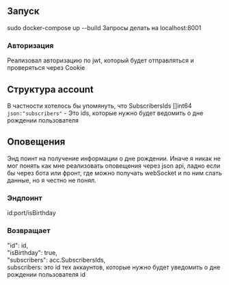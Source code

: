 ## Запуск
sudo docker-compose up --build
Запросы делать на localhost:8001
### Авторизация
Реализовал авторизацию по jwt, который будет отправляться и проверяться через Cookie

## Структура account
В частности хотелось бы упомянуть, что SubscribersIds []int64   `json:"subscribers"` - Это ids, которые нужно будет ведомить о дне рождении пользователя
## Оповещения
Энд поинт на получение информации о дне рождении. Иначе я никак не мог понять как мне реализовать оповещения через json api, ладно если бы через бота или фронт, где можно получать webSocket и по ним слать данные, но я честно не понял.
### Эндпоинт
id:port/isBirthday
### Возвращает
"id":          id,\
"isBirthday":  true,\
"subscribers": acc.SubscribersIds, \
subscribers: это id тех аккаунтов, которые нужно будет уведомить о дне рождении пользователя id